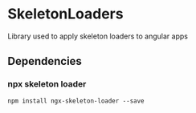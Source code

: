 # SkeletonLoaders

Library used to apply skeleton loaders to angular apps

## Dependencies

### npx skeleton loader
`npm install ngx-skeleton-loader --save`
